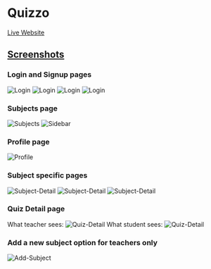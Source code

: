 # Quizzo
[Live Website](https://vishwas2.pythonanywhere.com/)


## <u>Screenshots</u>

### Login and Signup pages
![Login](./Screenshots/Login.jpg) ![Login](./Screenshots/Signup.jpg)
![Login](./Screenshots/Signup_student.jpg) ![Login](./Screenshots/Signup_teacher.jpg) 

### Subjects page
![Subjects](./Screenshots/Main_subject_page.jpg)
![Sidebar](./Screenshots/Sidebar.jpg)

### Profile page
![Profile](./Screenshots/Profile.jpg)


### Subject specific pages
![Subject-Detail](./Screenshots/subject_detail_stream.jpg)
![Subject-Detail](./Screenshots/subject_detail_grades.jpg)  ![Subject-Detail](./Screenshots/subject_detail_people.jpg)

### Quiz Detail page
What teacher sees:
![Quiz-Detail](./Screenshots/quiz_detail_teacher.jpg)
What student sees:
![Quiz-Detail](./Screenshots/quiz_detail_student.jpg)

### Add a new subject option for teachers only
![Add-Subject](./Screenshots/add_subject.jpg)